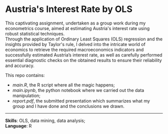 # Austria's Interest Rate by OLS  
This captivating assignment, undertaken as a group work during my econometrics course, aimed at estimating Austria's interest rate using robust statistical techniques.  
Through the application of Ordinary Least Squares (OLS) regression and the insights provided by Taylor's rule, I delved into the intricate world of economics to retrieve the required macroeconomics indicators and successfully estimated Austria’s interest rate, as well as carefully performed essential diagnostic checks on the obtained results to ensure their reliability and accuracy.  

This repo contains:
- *main.R*, the R script where all the magic happens;
- *main.ipynb*, the python notebook where we carried out the data manipulation;
- *report.pdf*, the submitted presentation which summarizes what my group and I have done and the conclusions we drawn.
---
**Skills**: OLS, data mining, data analysis;  
**Language**: R
